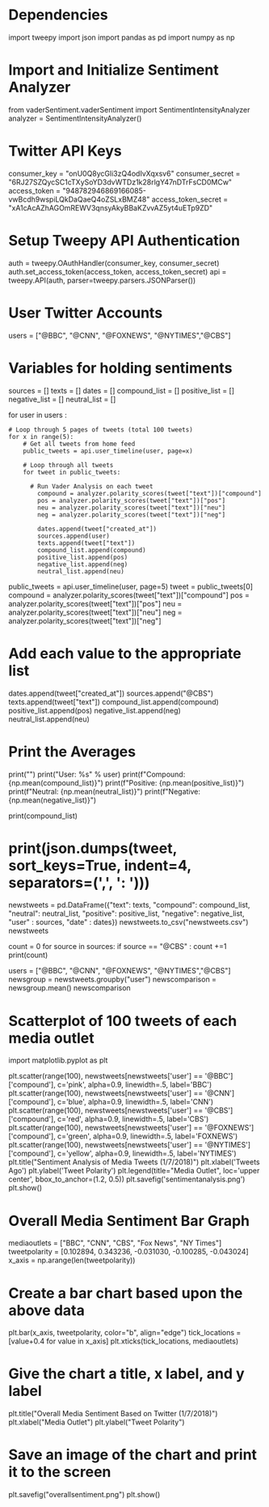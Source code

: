 # Dependencies
import tweepy
import json
import pandas as pd
import numpy as np

# Import and Initialize Sentiment Analyzer
from vaderSentiment.vaderSentiment import SentimentIntensityAnalyzer
analyzer = SentimentIntensityAnalyzer()

# Twitter API Keys
consumer_key = "onU0Q8ycGli3zQ4odIvXqxsv6"
consumer_secret = "6RJ27SZQycSC1cTXySoYD3dvWTDz1k28rlgY47nDTrFsCD0MCw"
access_token = "948782946869166085-vwBcdh9wspiLQkDaQaeQ4oZSLxBMZ48"
access_token_secret = "xA1cAcAZhAGOmREWV3qnsyAkyBBaKZvvAZ5yt4uETp9ZD"

# Setup Tweepy API Authentication
auth = tweepy.OAuthHandler(consumer_key, consumer_secret)
auth.set_access_token(access_token, access_token_secret)
api = tweepy.API(auth, parser=tweepy.parsers.JSONParser())

# User Twitter Accounts
users = ["@BBC", "@CNN", "@FOXNEWS", "@NYTIMES","@CBS"]

# Variables for holding sentiments
sources = []
texts = []
dates = []
compound_list = []
positive_list = []
negative_list = []
neutral_list = []


for user in users :
    
    # Loop through 5 pages of tweets (total 100 tweets)
    for x in range(5):
        # Get all tweets from home feed
        public_tweets = api.user_timeline(user, page=x)

        # Loop through all tweets
        for tweet in public_tweets:

          # Run Vader Analysis on each tweet
            compound = analyzer.polarity_scores(tweet["text"])["compound"]
            pos = analyzer.polarity_scores(tweet["text"])["pos"]
            neu = analyzer.polarity_scores(tweet["text"])["neu"]
            neg = analyzer.polarity_scores(tweet["text"])["neg"]
            
            dates.append(tweet["created_at"])
            sources.append(user)
            texts.append(tweet["text"])
            compound_list.append(compound)
            positive_list.append(pos)
            negative_list.append(neg)
            neutral_list.append(neu)

public_tweets = api.user_timeline(user, page=5)
tweet = public_tweets[0]
compound = analyzer.polarity_scores(tweet["text"])["compound"]
pos = analyzer.polarity_scores(tweet["text"])["pos"]
neu = analyzer.polarity_scores(tweet["text"])["neu"]
neg = analyzer.polarity_scores(tweet["text"])["neg"]


# Add each value to the appropriate list
dates.append(tweet["created_at"])
sources.append("@CBS")
texts.append(tweet["text"])
compound_list.append(compound)
positive_list.append(pos)
negative_list.append(neg)
neutral_list.append(neu)
            
            
# Print the Averages
print("")
print("User: %s" % user)
print(f"Compound: {np.mean(compound_list)}")
print(f"Positive: {np.mean(positive_list)}")
print(f"Neutral: {np.mean(neutral_list)}")
print(f"Negative: {np.mean(negative_list)}")
 
print(compound_list)


# print(json.dumps(tweet, sort_keys=True, indent=4, separators=(',', ': ')))

newstweets = pd.DataFrame({"text": texts, "compound": compound_list, "neutral": neutral_list, "positive": positive_list, "negative": negative_list, "user" : sources, "date" : dates})
newstweets.to_csv("newstweets.csv")
newstweets

count = 0
for source in sources:
    if source == "@CBS" :
        count +=1
print(count)

users = ["@BBC", "@CNN", "@FOXNEWS", "@NYTIMES","@CBS"]
newsgroup = newstweets.groupby("user")
newscomparison = newsgroup.mean()
newscomparison

# Scatterplot of 100 tweets of each media outlet
import matplotlib.pyplot as plt

plt.scatter(range(100), newstweets[newstweets['user'] == '@BBC']['compound'], c='pink', alpha=0.9, linewidth=.5, label='BBC')
plt.scatter(range(100), newstweets[newstweets['user'] == '@CNN']['compound'], c='blue', alpha=0.9, linewidth=.5, label='CNN')
plt.scatter(range(100), newstweets[newstweets['user'] == '@CBS']['compound'], c='red', alpha=0.9, linewidth=.5, label='CBS')
plt.scatter(range(100), newstweets[newstweets['user'] == '@FOXNEWS']['compound'], c='green', alpha=0.9, linewidth=.5, label='FOXNEWS')
plt.scatter(range(100), newstweets[newstweets['user'] == '@NYTIMES']['compound'], c='yellow', alpha=0.9, linewidth=.5, label='NYTIMES')
plt.title("Sentiment Analysis of Media Tweets (1/7/2018)")
plt.xlabel('Tweets Ago')
plt.ylabel('Tweet Polarity')
plt.legend(title="Media Outlet", loc='upper center', bbox_to_anchor=(1.2, 0.5))
plt.savefig('sentimentanalysis.png')
plt.show()

# Overall Media Sentiment Bar Graph
mediaoutlets = ["BBC", "CNN", "CBS", "Fox News", "NY Times"]
tweetpolarity = [0.102894, 0.343236, -0.031030, -0.100285, -0.043024]
x_axis = np.arange(len(tweetpolarity))

# Create a bar chart based upon the above data
plt.bar(x_axis, tweetpolarity, color="b", align="edge")
tick_locations = [value+0.4 for value in x_axis]
plt.xticks(tick_locations, mediaoutlets)

# Give the chart a title, x label, and y label
plt.title("Overall Media Sentiment Based on Twitter (1/7/2018)")
plt.xlabel("Media Outlet")
plt.ylabel("Tweet Polarity")

# Save an image of the chart and print it to the screen
plt.savefig("overallsentiment.png")
plt.show()
